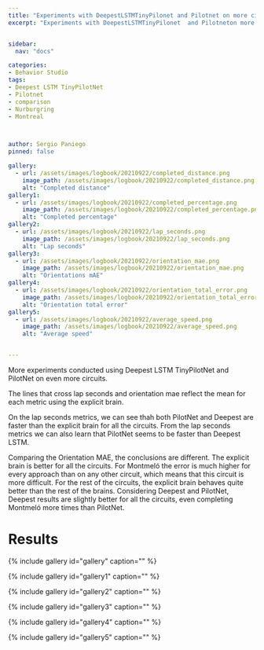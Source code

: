```yaml
---
title: "Experiments with DeepestLSTMTinyPilonet and Pilotnet on more circuits"
excerpt: "Experiments with DeepestLSTMTinyPilonet  and Pilotneton more circuits"


sidebar:
  nav: "docs"

categories:
- Behavior Studio
tags:
- Deepest LSTM TinyPilotNet
- Pilotnet
- comparison
- Nurburgring
- Montreal



author: Sergio Paniego
pinned: false

gallery:
  - url: /assets/images/logbook/20210922/completed_distance.png
    image_path: /assets/images/logbook/20210922/completed_distance.png
    alt: "Completed distance"
gallery1:
  - url: /assets/images/logbook/20210922/completed_percentage.png
    image_path: /assets/images/logbook/20210922/completed_percentage.png
    alt: "Completed percentage"
gallery2:
  - url: /assets/images/logbook/20210922/lap_seconds.png
    image_path: /assets/images/logbook/20210922/lap_seconds.png
    alt: "Lap seconds"
gallery3:
  - url: /assets/images/logbook/20210922/orientation_mae.png
    image_path: /assets/images/logbook/20210922/orientation_mae.png
    alt: "Orientations mAE"
gallery4:
  - url: /assets/images/logbook/20210922/orientation_total_error.png
    image_path: /assets/images/logbook/20210922/orientation_total_error.png
    alt: "Orientation total error"
gallery5:
  - url: /assets/images/logbook/20210922/average_speed.png
    image_path: /assets/images/logbook/20210922/average_speed.png
    alt: "Average speed"


---
```



More experiments conducted using Deepest LSTM TinyPilotNet and PilotNet on even more circuits.

The lines that cross lap seconds and orientation mae reflect the mean for each metric using the explicit brain.

On the lap seconds metrics, we can see thah both PilotNet and Deepest are faster than the explicit brain for all the circuits. 
From the lap seconds metrics we can also learn that PilotNet seems to be faster than Deepest LSTM.

Comparing the Orientation MAE, the conclusions are different. The explicit brain is better for all the circuits. For Montmeló the error
is much higher for every approach than on any other circuit, which means that this circuit is more difficult. For the rest of the circuits, 
the explicit brain behaves quite better than the rest of the brains. 
Considering Deepest and PilotNet, Deepest results are slightly better for all the circuits, even completing Montmeló more times than PilotNet.


# Results 

{% include gallery id="gallery" caption="" %}

{% include gallery id="gallery1" caption="" %}

{% include gallery id="gallery2" caption="" %}

{% include gallery id="gallery3" caption="" %}

{% include gallery id="gallery4" caption="" %}

{% include gallery id="gallery5" caption="" %}

